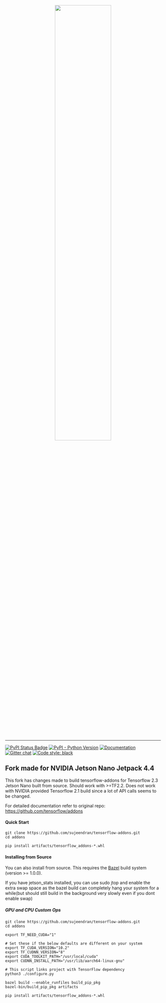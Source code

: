 <div align="center">
  <img src="https://github.com/tensorflow/community/blob/master/sigs/logos/SIGAddons.png" width="60%"><br><br>
</div>

-----------------

[![PyPI Status Badge](https://badge.fury.io/py/tensorflow-addons.svg)](https://pypi.org/project/tensorflow-addons/)
[![PyPI - Python Version](https://img.shields.io/pypi/pyversions/tensorflow-addons)](https://pypi.org/project/tensorflow-addons/)
[![Documentation](https://img.shields.io/badge/api-reference-blue.svg)](https://www.tensorflow.org/addons/api_docs/python/tfa)
[![Gitter chat](https://img.shields.io/badge/chat-on%20gitter-46bc99.svg)](https://gitter.im/tensorflow/sig-addons)
[![Code style: black](https://img.shields.io/badge/code%20style-black-000000.svg)](https://github.com/psf/black)

## Fork made for NVIDIA Jetson Nano Jetpack 4.4 

This fork has changes made to build tensorflow-addons for Tensorflow 2.3 Jetson Nano built from source. Should work with >=TF2.2. Does not work with NVIDIA provided Tensorflow 2.1 build since a lot of API calls seems to be changed.

For detailed documentation refer to original repo: https://github.com/tensorflow/addons

#### Quick Start
```
git clone https://github.com/sujeendran/tensorflow-addons.git
cd addons

pip install artifacts/tensorflow_addons-*.whl
```

#### Installing from Source
You can also install from source. This requires the [Bazel](
https://bazel.build/) build system (version >= 1.0.0).

If you have jetson_stats installed, you can use sudo jtop and enable the extra swap space as the bazel build can completely hang your system for a while(but should still build in the background very slowly even if you dont enable swap)

##### GPU and CPU Custom Ops
```
git clone https://github.com/sujeendran/tensorflow-addons.git
cd addons

export TF_NEED_CUDA="1"

# Set these if the below defaults are different on your system
export TF_CUDA_VERSION="10.2"
export TF_CUDNN_VERSION="8"
export CUDA_TOOLKIT_PATH="/usr/local/cuda"
export CUDNN_INSTALL_PATH="/usr/lib/aarch64-linux-gnu"

# This script links project with TensorFlow dependency
python3 ./configure.py

bazel build --enable_runfiles build_pip_pkg
bazel-bin/build_pip_pkg artifacts

pip install artifacts/tensorflow_addons-*.whl
```
